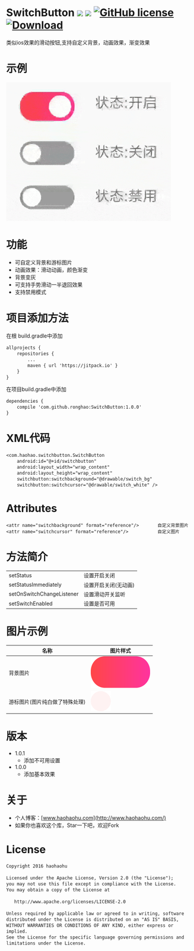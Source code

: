 # SwitchButton [![](https://jitpack.io/v/ronghao/FrameAnimationView.svg)](https://jitpack.io/#ronghao/SwitchButton) [![](https://travis-ci.org/ronghao/SwitchButton.svg?branch=master)](https://travis-ci.org/ronghao/SwitchButton)  [![GitHub license](https://img.shields.io/badge/license-Apache%202-blue.svg)](https://raw.githubusercontent.com/ronghao/CacheManage/master/LICENSE) [ ![Download](https://api.bintray.com/packages/haohao/maven/SwitchButton/images/download.svg?version=1.0.0) ](https://bintray.com/haohao/maven/SwitchButton/1.0.0/link)
类似ios效果的滑动按钮,支持自定义背景，动画效果，渐变效果

# 示例
![例子](docs/show1.gif)

# 功能
+ 可自定义背景和游标图片
+ 动画效果：滑动动画，颜色渐变
+ 背景变灰
+ 可支持手势滑动一半退回效果
+ 支持禁用模式


# 项目添加方法
在根 build.gradle中添加

	allprojects {
		repositories {
			...
			maven { url 'https://jitpack.io' }
		}
	}
在项目build.gradle中添加

	dependencies {
	    compile 'com.github.ronghao:SwitchButton:1.0.0'
	}

# XML代码
    <com.haohao.switchbutton.SwitchButton
        android:id="@+id/switchbutton"
        android:layout_width="wrap_content"
        android:layout_height="wrap_content"
        switchbutton:switchbackground="@drawable/switch_bg"
        switchbutton:switchcursor="@drawable/switch_white" />


# Attributes
	<attr name="switchbackground" format="reference"/>       自定义背景图片
	<attr name="switchcursor" format="reference"/>           自定义图片

# 方法简介
|||
|-|-|
|setStatus|设置开启关闭|
|setStatusImmediately|设置开启关闭(无动画)|
|setOnSwitchChangeListener|设置滑动开关监听|
|setSwitchEnabled|设置是否可用|

# 图片示例
|名称|图片样式|
|-|-|
|背景图片|![例子](docs/switch_bg_1.png)|
|游标图片(图片纯白做了特殊处理)|![例子](docs/switch_white.png)|


# 版本
- 1.0.1
	- 添加不可用设置
- 1.0.0
	- 添加基本效果


# 关于
+ 个人博客：[www.haohaohu.com](http://www.haohaohu.com/)
+ 如果你也喜欢这个库，Star一下吧，欢迎Fork

# License

    Copyright 2016 haohaohu

    Licensed under the Apache License, Version 2.0 (the "License");
    you may not use this file except in compliance with the License.
    You may obtain a copy of the License at

       http://www.apache.org/licenses/LICENSE-2.0

    Unless required by applicable law or agreed to in writing, software
    distributed under the License is distributed on an "AS IS" BASIS,
    WITHOUT WARRANTIES OR CONDITIONS OF ANY KIND, either express or implied.
    See the License for the specific language governing permissions and
    limitations under the License.